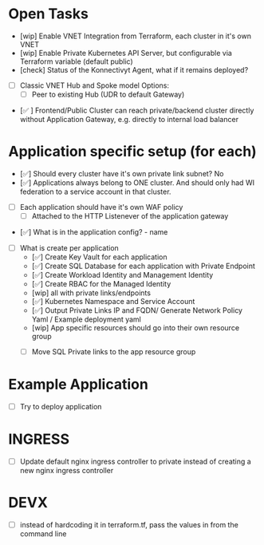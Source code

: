 # Open Tasks
- [wip] Enable VNET Integration from Terraform, each cluster in it's own VNET
- [wip] Enable Private Kubernetes API Server, but configurable via Terraform variable (default public)
- [check] Status of the Konnectivyt Agent, what if it remains deployed?
- [ ] Classic VNET Hub and Spoke model
    Options:
    - [ ] Peer to existing Hub (UDR to default Gateway)
- [✅ ] Frontend/Public Cluster can reach private/backend cluster directly without Application Gateway, e.g. directly to internal load balancer
# Application specific setup (for each)
- [✅] Should every cluster have it's own private link subnet? No
- [✅] Applications always belong to ONE cluster. And should only had WI federation to a service account in that cluster.
- [ ] Each application should have it's own WAF policy
    - [ ] Attached to the HTTP Listenever of the application gateway
- [✅] What is in the application config? 
      - name
- [ ] What is create per application
    - [✅] Create Key Vault for each application
    - [✅] Create SQL Database for each application with Private Endpoint
    - [✅] Create Workload Identity and Management Identity
    - [✅] Create RBAC for the Managed Identity
    - [wip] all with private links/endpoints
    - [✅] Kubernetes Namespace and Service Account
    - [✅] Output Private Links IP and FQDN/ Generate Network Policy Yaml / Example deployment yaml
    - [wip] App specific resources should go into their own resource group
    - [ ] Move SQL Private links to the app resource group


# Example Application
- [ ] Try to deploy application

# INGRESS
- [ ] Update default nginx ingress controller to private instead of creating a new nginx ingress controller

# DEVX
- [ ] instead of hardcoding it in terraform.tf, pass the values in from the command line